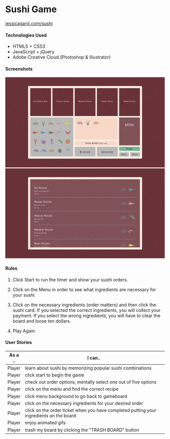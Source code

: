 # Sushi Game

[ jessicaganji.com/sushi ](http://jessicaganji.com/sushi)


#### Technologies Used

* HTML5 + CSS3
* JavaScript + jQuery
* Adobe Creative Cloud (Photoshop & Illustrator)


#### Screenshots

![ Sushi Memory Game ](assets/images/readme/sushi01.png)
![ Sushi Memory Game ](assets/images/readme/sushi02.png)

#### Rules 

1. Click Start to run the timer and show your sushi orders.

2. Click on the Menu in order to see what ingredients are necessary for your sushi.

3. Click on the necessary ingredients (order matters) and then click the sushi card. If you selected the correct ingredients, you will collect your payment. If you select the wrong ingredients, you will have to clear the board and loose ten dollars.

4. Play Again

#### User Stories

| As a .. | I can.. |
|---------|---------|
| Player | learn about sushi by memorizing popular sushi combinations |
| Player | click start to begin the game |
| Player | check out order options, mentally select one out of five options |
| Player | click on the menu and find the correct recipe |
| Player | click menu background to go back to gameboard |
| Player | click on the necessary ingredients for your desired order |
| Player | click on the order ticket when you have completed putting your ingredients on the board |
| Player | enjoy animated gifs |
| Player | trash my board by clicking the "TRASH BOARD" button |

